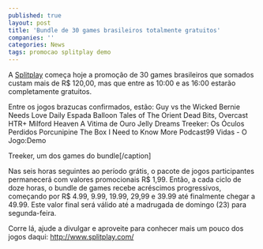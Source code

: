 ```yaml
---
published: true
layout: post
title: 'Bundle de 30 games brasileiros totalmente gratuitos'
companies: ''
categories: News
tags: promocao splitplay demo
---
```

A <a href="http://www.splitplay.com/" target="_blank">Splitplay</a>
 começa hoje a promoção de 30 games brasileiros que somados custam mais de R$ 120,00, mas que entre as 10:00 e as 16:00 estarão completamente gratuitos.

Entre os jogos brazucas confirmados, estão:
Guy vs the Wicked
Bernie Needs Love
Daily Espada
Balloon
Tales of The Orient
Dead Bits, Overcast
HTR+
Milford Heaven
A Vitima de Ouro
Jelly Dreams
Treeker: Os Óculos Perdidos
Porcunipine
The Box
I Need to Know More
Podcast99 Vidas - O Jogo:Demo


 Treeker, um dos games do bundle[/caption]

Nas seis horas seguintes ao período grátis, o pacote de jogos participantes permanecerá com valores promocionais R$ 1,99. Então, a cada ciclo de doze horas, o bundle de games recebe acréscimos progressivos, começando por R$ 4.99, 9.99, 19.99, 29,99 e 39.99 até finalmente chegar a 49.99. Este valor final será válido até a madrugada de domingo (23) para segunda-feira.

Corre lá, ajude a divulgar e aproveite para conhecer mais um pouco dos jogos daqui: <a href="http://www.splitplay.com/" target="_blank">http://www.splitplay.com/</a>
